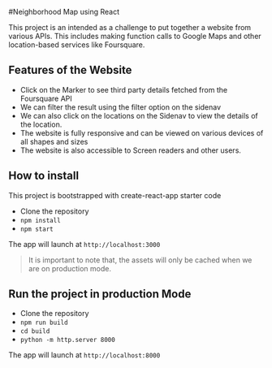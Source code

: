#Neighborhood Map using React

This project is an  intended as a challenge to put together a website from various APIs. This includes making function calls to Google Maps and other location-based services like Foursquare.

## Features of the Website
- Click on the Marker to see third party details fetched from the Foursquare API
- We can filter the result using the filter option on the sidenav
- We can also click on the locations on the Sidenav to view the details of the location.
- The website is fully responsive and can be viewed on various devices of all shapes and sizes
- The website is also accessible to Screen readers and other users.

## How to install

This project is bootstrapped with create-react-app starter code

- Clone the repository
- `npm install`
- `npm start`

The app will launch at  `http://localhost:3000`

> It is important to note that, the assets will only be cached when we are on production mode.

## Run the project in production Mode

- Clone the repository
- `npm run build`
- `cd build`
- `python -m http.server 8000`

The app will launch at `http://localhost:8000`

